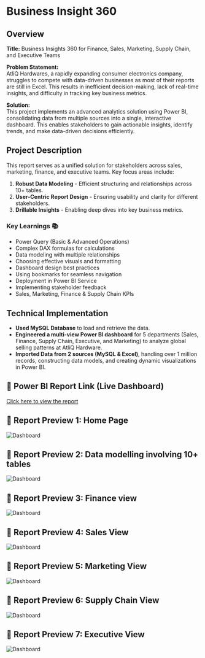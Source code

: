 # Business Insight 360 

## Overview
**Title:** Business Insights 360 for Finance, Sales, Marketing, Supply Chain, and Executive Teams

**Problem Statement:**  
AtliQ Hardwares, a rapidly expanding consumer electronics company, struggles to compete with data-driven businesses as most of their reports are still in Excel. This results in inefficient decision-making, lack of real-time insights, and difficulty in tracking key business metrics.

**Solution:**  
This project implements an advanced analytics solution using Power BI, consolidating data from multiple sources into a single, interactive dashboard. This enables stakeholders to gain actionable insights, identify trends, and make data-driven decisions efficiently.

## Project Description
This report serves as a unified solution for stakeholders across sales, marketing, finance, and executive teams. Key focus areas include:

1. **Robust Data Modeling** - Efficient structuring and relationships across 10+ tables.
2. **User-Centric Report Design** - Ensuring usability and clarity for different stakeholders.
3. **Drillable Insights** - Enabling deep dives into key business metrics.

### Key Learnings 📚
- Power Query (Basic & Advanced Operations)
- Complex DAX formulas for calculations
- Data modeling with multiple relationships
- Choosing effective visuals and formatting
- Dashboard design best practices
- Using bookmarks for seamless navigation
- Deployment in Power BI Service
- Implementing stakeholder feedback
- Sales, Marketing, Finance & Supply Chain KPIs

## Technical Implementation
- **Used MySQL Database** to load and retrieve the data.
- **Engineered a multi-view Power BI dashboard** for 5 departments (Sales, Finance, Supply Chain, Executive, and Marketing) to analyze global selling patterns at AtliQ Hardware.
- **Imported Data from 2 sources (MySQL & Excel)**, handling over 1 million records, constructing data models, and creating dynamic visualizations in Power BI.

## 🔗 Power BI Report Link (Live Dashboard)
[Click here to view the report](https://app.powerbi.com/view?r=eyJrIjoiYmI1YWM3NjEtNTY2Ni00NTRmLWFjNzAtZGY4M2FmZjViYjc1IiwidCI6ImM2ZTU0OWIzLTVmNDUtNDAzMi1hYWU5LWQ0MjQ0ZGM1YjJjNCJ9)

## 📸 Report Preview 1: Home Page
![Dashboard](Images/Home.jpg)

## 📸 Report Preview 2: Data modelling involving 10+ tables
![Dashboard](Images/Modeling.png)

## 📸 Report Preview 3: Finance view
![Dashboard](Images/Finance.png)

## 📸 Report Preview 4: Sales View
![Dashboard](Images/Sales.jpg)

## 📸 Report Preview 5: Marketing View
![Dashboard](Images/Marketing.jpg)

## 📸 Report Preview 6: Supply Chain View
![Dashboard](Images/Supply.jpg)

## 📸 Report Preview 7: Executive View
![Dashboard](Images/Executive.jpg)

